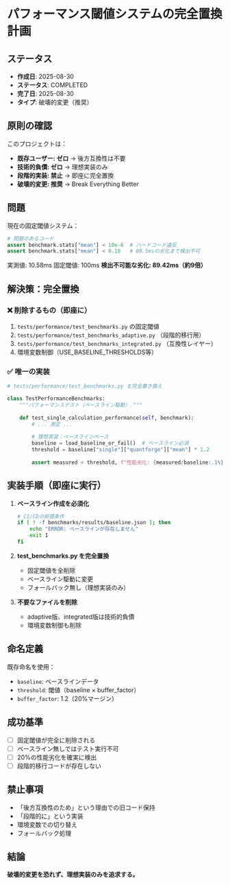 # パフォーマンス閾値システムの完全置換計画

## ステータス
- **作成日**: 2025-08-30
- **ステータス**: COMPLETED
- **完了日**: 2025-08-30
- **タイプ**: 破壊的変更（推奨）

## 原則の確認

このプロジェクトは：
- **既存ユーザー: ゼロ** → 後方互換性は不要
- **技術的負債: ゼロ** → 理想実装のみ
- **段階的実装: 禁止** → 即座に完全置換
- **破壊的変更: 推奨** → Break Everything Better

## 問題

現在の固定閾値システム：
```python
# 問題のあるコード
assert benchmark.stats["mean"] < 10e-6  # ハードコード違反
assert benchmark.stats["mean"] < 0.10   # 89.5msの劣化まで検出不可
```

実測値: 10.58ms
固定閾値: 100ms
**検出不可能な劣化: 89.42ms（約9倍）**

## 解決策：完全置換

### ❌ 削除するもの（即座に）

1. `tests/performance/test_benchmarks.py` の固定閾値
2. `tests/performance/test_benchmarks_adaptive.py` （段階的移行用）
3. `tests/performance/test_benchmarks_integrated.py` （互換性レイヤー）
4. 環境変数制御（USE_BASELINE_THRESHOLDS等）

### ✅ 唯一の実装

```python
# tests/performance/test_benchmarks.py を完全書き換え

class TestPerformanceBenchmarks:
    """パフォーマンステスト（ベースライン駆動）."""
    
    def test_single_calculation_performance(self, benchmark):
        # ... 測定 ...
        
        # 理想実装：ベースラインベース
        baseline = load_baseline_or_fail()  # ベースライン必須
        threshold = baseline["single"]["quantforge"]["mean"] * 1.2
        
        assert measured < threshold, f"性能劣化: {measured/baseline:.1%}"
```

## 実装手順（即座に実行）

1. **ベースライン作成を必須化**
   ```bash
   # CI/CDの前提条件
   if [ ! -f benchmarks/results/baseline.json ]; then
       echo "ERROR: ベースラインが存在しません"
       exit 1
   fi
   ```

2. **test_benchmarks.py を完全置換**
   - 固定閾値を全削除
   - ベースライン駆動に変更
   - フォールバック無し（理想実装のみ）

3. **不要なファイルを削除**
   - adaptive版、integrated版は技術的負債
   - 環境変数制御も削除

## 命名定義

既存命名を使用：
- `baseline`: ベースラインデータ
- `threshold`: 閾値（baseline × buffer_factor）
- `buffer_factor`: 1.2（20%マージン）

## 成功基準

- [ ] 固定閾値が完全に削除される
- [ ] ベースライン無しではテスト実行不可
- [ ] 20%の性能劣化を確実に検出
- [ ] 段階的移行コードが存在しない

## 禁止事項

- 「後方互換性のため」という理由での旧コード保持
- 「段階的に」という実装
- 環境変数での切り替え
- フォールバック処理

## 結論

**破壊的変更を恐れず、理想実装のみを追求する。**
